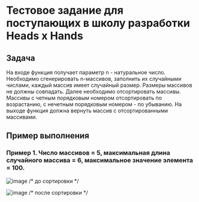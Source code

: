 # Тестовое задание для поступающих в школу разработки Heads x Hands

## Задача

На входе функция получает параметр n - натуральное число. Необходимо сгенерировать n-массивов, заполнить их случайными числами, каждый массив имеет случайный размер. Размеры массивов не должны совпадать. Далее необходимо отсортировать массивы. Массивы с четным порядковым номером отсортировать по возрастанию, с нечетным порядковым номером - по убыванию. На выходе функция должна вернуть массив с отсортированными массивами.

## Пример выполнения

### Пример 1. Число массивов = 5, максимальная длина случайного массива = 6, максимальное значение элемента = 100.

![image](https://user-images.githubusercontent.com/74682814/133120048-93f04cb8-806d-4f62-8901-78e616be22c6.png)
/* до сортировки */

![image](https://user-images.githubusercontent.com/74682814/133120299-82050e23-d52d-4bb7-b649-1f233585fc1a.png)
/* после сортировки */


